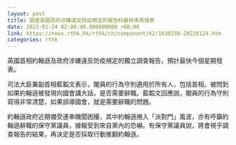 ```yaml
---
layout: post
title: 調查英國政府涉嫌違反防疫規定的報告料最快本周發表
date: 2022-01-24 02:00:40.000000000 +08:00
link: https://news.rthk.hk/rthk/ch/component/k2/1630230-20220124.htm
categories: rthk
---
```


英國首相約翰遜及政府涉嫌違反防疫規定的獨立調查報告，預計最快今個星期發表。

司法大臣兼副首相藍韜文表示，閣員的行為守則適用於所有人，包括首相。被問到如果約翰遜被發現向國會講大話，是否需要辭職。藍韜文回應說，閣員的行為守則寫得非常清楚，如果誤導國會，就是需要辭職的問題。

約翰遜政府近期備受連串醜聞困擾，其中約翰遜捲入「派對門」風波，亦有呼籲約翰遜辭職的保守黨議員，據報受到來自黨內的恐嚇。有保守黨議員說，將會視乎調查報告的結果，再決定是否採取行動推翻約翰遜。
